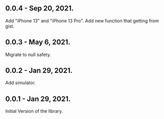 ## 0.0.4 - Sep 20, 2021.

Add "iPhone 13" and "iPhone 13 Pro".
Add new function that getting from gist.

## 0.0.3 - May 6, 2021.

Migrate to null safety.

## 0.0.2 - Jan 29, 2021.

Add simulator.

## 0.0.1 - Jan 29, 2021.

Initial Version of the library.
